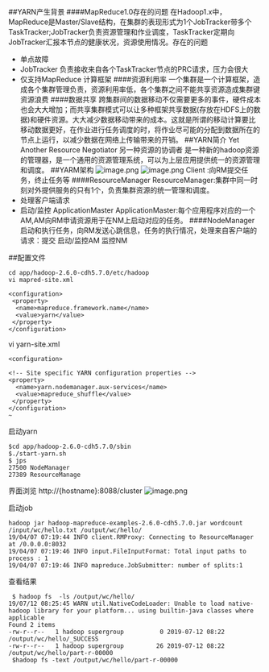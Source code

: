 ##YARN产生背景
####MapReduce1.0存在的问题
在Hadoop1.x中，MapReduce是Master/Slave结构，在集群的表现形式为1个JobTracker带多个TaskTracker;JobTracker负责资源管理和作业调度，TaskTracker定期向JobTracker汇报本节点的健康状况，资源使用情况。存在的问题
- 单点故障
- JobTracker 负责接收来自各个TaskTracker节点的PRC请求，压力会很大
-  仅支持MapReduce 计算框架
####资源利用率
一个集群是一个计算框架，造成各个集群管理负责，资源利用率低，各个集群之间不能共享资源造成集群键资源浪费
####数据共享
跨集群间的数据移动不仅需要更多的事件，硬件成本也会大大增加；而共享集群模式可以让多种框架共享数据(存放在HDFS上的数据)和硬件资源。大大减少数据移动带来的成本。这就是所谓的移动计算要比移动数据更好，在作业进行任务调度的时，将作业尽可能的分配到数据所在的节点上运行，以减少数据在网络上传输带来的开销。
##YARN简介
Yet Another Resource Negotiator 另一种资源的协调者 是一种新的hadoop资源的管理器，是一个通用的资源管理系统，可以为上层应用提供统一的资源管理和调度。
##YARM架构
![image.png](https://upload-images.jianshu.io/upload_images/143845-42899a11dbcd34c5.png?imageMogr2/auto-orient/strip%7CimageView2/2/w/1240)
![image.png](https://upload-images.jianshu.io/upload_images/143845-6f964b5adc95bd4e.png?imageMogr2/auto-orient/strip%7CimageView2/2/w/1240)
Client :向RM提交任务，终止任务等
####ResourceManager
ResourceManager:集群中同一时刻对外提供服务的只有1个，负责集群资源的统一管理和调度。
- 处理客户端请求
- 启动/监控 ApplicationMaster
ApplicationMaster:每个应用程序对应的一个AM,AM向RM申请资源用于在NM上启动对应的任务。
####NodeManager 
启动和执行任务，向RM发送心跳信息，任务的执行情况，处理来自客户端的请求：提交
启动/监控AM 监控NM

##配置文件
```
cd app/hadoop-2.6.0-cdh5.7.0/etc/hadoop
vi mapred-site.xml
```
```
<configuration>
 <property>
  <name>mapreduce.framework.name</name>
  <value>yarn</value>
 </property>
</configuration>
```
vi yarn-site.xml
```
<configuration>

<!-- Site specific YARN configuration properties -->
<property>
  <name>yarn.nodemanager.aux-services</name>
  <value>mapreduce_shuffle</value>
 </property>
</configuration>
~
```
启动yarn

```
$cd app/hadoop-2.6.0-cdh5.7.0/sbin
$./start-yarn.sh
$ jps
27500 NodeManager
27389 ResourceManage
```
界面浏览
http://{hostname}:8088/cluster
![image.png](https://upload-images.jianshu.io/upload_images/143845-8d244b29319a1bc3.png?imageMogr2/auto-orient/strip%7CimageView2/2/w/1240)

启动job
```
hadoop jar hadoop-mapreduce-examples-2.6.0-cdh5.7.0.jar wordcount /input/wc/hello.txt /output/wc/hello/
19/04/07 07:19:44 INFO client.RMProxy: Connecting to ResourceManager at /0.0.0.0:8032
19/04/07 07:19:46 INFO input.FileInputFormat: Total input paths to process : 1
19/04/07 07:19:46 INFO mapreduce.JobSubmitter: number of splits:1
```
查看结果
```
 $ hadoop fs  -ls /output/wc/hello/
19/07/12 08:25:45 WARN util.NativeCodeLoader: Unable to load native-hadoop library for your platform... using builtin-java classes where applicable
Found 2 items
-rw-r--r--   1 hadoop supergroup          0 2019-07-12 08:22 /output/wc/hello/_SUCCESS
-rw-r--r--   1 hadoop supergroup         26 2019-07-12 08:22 /output/wc/hello/part-r-00000
 $hadoop fs -text /output/wc/hello/part-r-00000
```

